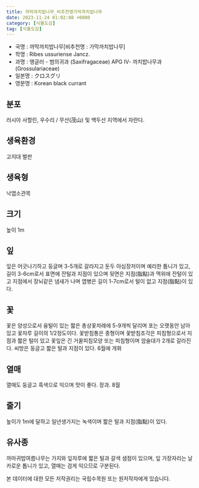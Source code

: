 ```yaml
---
title: 까막까치밥나무_비추천명가막까치밥나무
date: 2023-11-24 01:02:08 +0800
category: [식물도감]
tag: [식물도감]
---
```




- 국명 : 까막까치밥나무[비추천명 : 가막까치밥나무]
- 학명 : Ribes ussuriense Jancz.
- 과명 : 앵글러 - 범의귀과 (Saxifragaceae) APG Ⅳ- 까치밥나무과 (Grossulariaceae)
- 일본명 : クロスグリ
- 영문명 : Korean black currant


## 분포
러시아 사할린, 우수리 / 무산(茂山) 및 백두산 지역에서 자란다.
## 생육환경
고지대 벌판
## 생육형
낙엽소관목
## 크기
높이 1m
## 잎
잎은 어긋나기하고 둥글며 3-5개로 갈라지고 둔두 아심장저이며 예리한 톱니가 있고, 길이 3-6cm로서 표면에 잔털과 지점이 있으며 뒷면은 지점(脂點)과 맥위에 잔털이 있고 지점에서 장뇌같은 냄새가 나며 엽병은 길이 1-7cm로서 털이 없고 지점(脂點)이 있다.
## 꽃
꽃은 양성으로서 융털이 있는 짧은 총상꽃차례에 5-9개씩 달리며 포는 오랫동안 남아 있고 꽃자루 길이의 1/2정도이다. 꽃받침통은 종형이며 꽃받침조각은 피침형으로서 지점과 짧은 털이 있고 꽃잎은 긴 거꿀피침모양 또는 피침형이며 암술대가 2개로 갈라진다. 씨방은 둥글고 짧은 털과 지점이 있다. 6월에 개화
## 열매
열매도 둥글고 흑색으로 익으며 맛이 좋다. 장과. 8월
## 줄기
높이가 1m에 달하고 일년생가지는 녹색이며 짧은 털과 지점(脂點)이 있다.
## 유사종
까마귀밥여름나무는 가지와 잎자루에 짧은 털과 갈색 샘점이 있으며, 잎 가장자리는 날카로운 톱니가 있고, 열매는 검게 익으므로 구분된다.






본 데이터에 대한 모든 저작권리는 국립수목원 또는 원저작자에게 있습니다.
